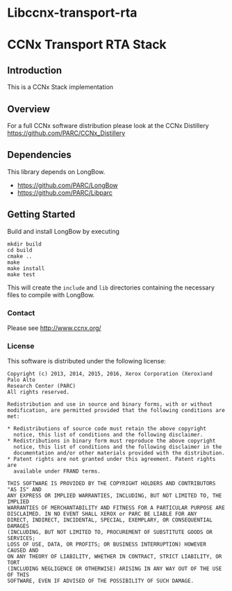 Libccnx-transport-rta
=======

CCNx Transport RTA Stack
==========

## Introduction ##

This is a CCNx Stack implementation

## Overview ##

For a full CCNx software distribution please look at the CCNx Distillery
https://github.com/PARC/CCNx_Distillery

## Dependencies ##

This library depends on LongBow. 
- https://github.com/PARC/LongBow
- https://github.com/PARC/Libparc

## Getting Started ##

Build and install LongBow by executing
```
mkdir build
cd build
cmake ..
make
make install
make test
```

This will create the `include` and `lib` directories containing the necessary files to compile with LongBow.

### Contact ###

Please see http://www.ccnx.org/

### License ###

This software is distributed under the following license:

```
Copyright (c) 2013, 2014, 2015, 2016, Xerox Corporation (Xerox)and Palo Alto
Research Center (PARC)
All rights reserved.

Redistribution and use in source and binary forms, with or without
modification, are permitted provided that the following conditions are met:

* Redistributions of source code must retain the above copyright
  notice, this list of conditions and the following disclaimer.
* Redistributions in binary form must reproduce the above copyright
  notice, this list of conditions and the following disclaimer in the
  documentation and/or other materials provided with the distribution.
* Patent rights are not granted under this agreement. Patent rights are
  available under FRAND terms.

THIS SOFTWARE IS PROVIDED BY THE COPYRIGHT HOLDERS AND CONTRIBUTORS "AS IS" AND
ANY EXPRESS OR IMPLIED WARRANTIES, INCLUDING, BUT NOT LIMITED TO, THE IMPLIED
WARRANTIES OF MERCHANTABILITY AND FITNESS FOR A PARTICULAR PURPOSE ARE
DISCLAIMED. IN NO EVENT SHALL XEROX or PARC BE LIABLE FOR ANY
DIRECT, INDIRECT, INCIDENTAL, SPECIAL, EXEMPLARY, OR CONSEQUENTIAL DAMAGES
(INCLUDING, BUT NOT LIMITED TO, PROCUREMENT OF SUBSTITUTE GOODS OR SERVICES;
LOSS OF USE, DATA, OR PROFITS; OR BUSINESS INTERRUPTION) HOWEVER CAUSED AND
ON ANY THEORY OF LIABILITY, WHETHER IN CONTRACT, STRICT LIABILITY, OR TORT
(INCLUDING NEGLIGENCE OR OTHERWISE) ARISING IN ANY WAY OUT OF THE USE OF THIS
SOFTWARE, EVEN IF ADVISED OF THE POSSIBILITY OF SUCH DAMAGE.
```

